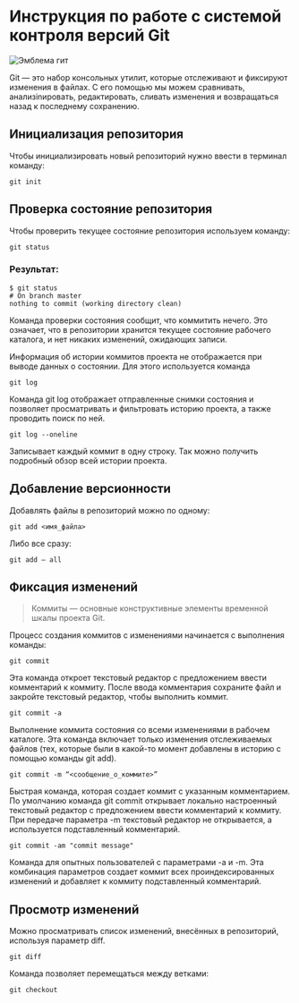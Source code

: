 # **Инструкция по работе с системой контроля версий Git**
![Эмблема гит](image.png)

Git — это набор консольных утилит, которые отслеживают и фиксируют изменения в файлах. С его помощью мы можем сравнивать, анализinировать, редактировать, сливать изменения и возвращаться назад к последнему сохранению. 
 
## Инициализация репозитория

Чтобы инициализировать новый репозиторий нужно ввести в терминал команду:

    git init

## Проверка состояние репозитория

Чтобы проверить текущее состояние репозитория используем команду:

    git status

### Результат:

    $ git status
    # On branch master
    nothing to commit (working directory clean)

Команда проверки состояния сообщит, что коммитить нечего. Это означает, что в репозитории хранится текущее состояние рабочего каталога, и нет никаких изменений, ожидающих записи.

 Информация об истории коммитов проекта не отображается при выводе данных о состоянии. Для этого используется команда 
 
    git log

Команда git log отображает отправленные снимки состояния и позволяет просматривать и фильтровать историю проекта, а также проводить поиск по ней.

    git log --oneline

Записывает каждый коммит в одну строку. Так можно получить подробный обзор всей истории проекта.



## Добавление версионности 

Добавлять файлы в репозиторий можно по одному:

    git add <имя_файла>

Либо все сразу:

    git add — all



## Фиксация изменений 

>Коммиты — основные конструктивные элементы временной шкалы проекта Git.

Процесс создания коммитов с изменениями начинается с выполнения команды:

    git commit

Эта команда откроет текстовый редактор с предложением ввести комментарий к коммиту. После ввода комментария сохраните файл и закройте текстовый редактор, чтобы выполнить коммит.

    git commit -a

Выполнение коммита состояния со всеми изменениями в рабочем каталоге. Эта команда включает только изменения отслеживаемых файлов (тех, которые были в какой-то момент добавлены в историю с помощью команды git add).

    git commit -m “<сообщение_о_коммите>”

Быстрая команда, которая создает коммит с указанным комментарием. По умолчанию команда git commit открывает локально настроенный текстовый редактор с предложением ввести комментарий к коммиту. При передаче параметра -m текстовый редактор не открывается, а используется подставленный комментарий.

    git commit -am "commit message"

Команда для опытных пользователей с параметрами -a и -m. Эта комбинация параметров создает коммит всех проиндексированных изменений и добавляет к коммиту подставленный комментарий.

## Просмотр изменений
Можно просматривать список изменений, внесённых в репозиторий, используя параметр diff.

    git diff


Команда позволяет перемещаться между ветками:

    git checkout